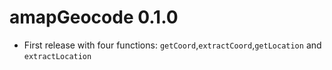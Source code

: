 # amapGeocode 0.1.0

* First release with four functions: `getCoord`,`extractCoord`,`getLocation` and `extractLocation`
